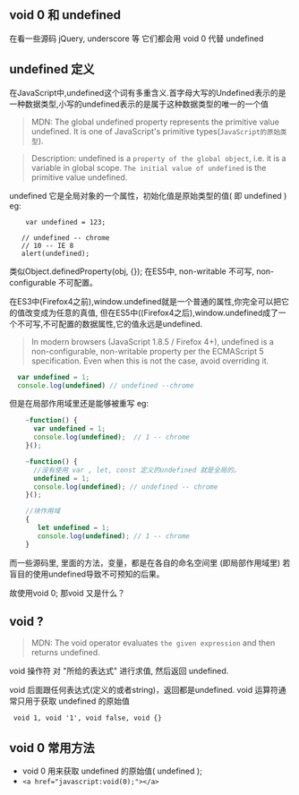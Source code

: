 


## void 0 和 undefined

在看一些源码 jQuery, underscore 等 它们都会用 void 0 代替 undefined


## undefined 定义

  在JavaScript中,undefined这个词有多重含义.首字母大写的Undefined表示的是一种数据类型,小写的undefined表示的是属于这种数据类型的唯一的一个值

  > MDN:
  The global undefined property represents the primitive value undefined. It is one of JavaScript's primitive types(`JavaScript的原始类型`).


  > Description:
   undefined is a `property of the global object`, i.e. it is a variable in global scope. `The initial value of undefined` is the primitive value undefined.


undefined 它是全局对象的一个属性，初始化值是原始类型的值( 即 undefined )
eg:

```
    var undefined = 123;

   // undefined -- chrome
   // 10 -- IE 8
   alert(undefined);
```

 类似Object.definedProperty(obj, {}); 在ES5中, non-writable 不可写, non-configurable 不可配置。

 在ES3中(Firefox4之前),window.undefined就是一个普通的属性,你完全可以把它的值改变成为任意的真值,
 但在ES5中((Firefox4之后),window.undefined成了一个不可写,不可配置的数据属性,它的值永远是undefined.


 >In modern browsers (JavaScript 1.8.5 / Firefox 4+), undefined is a non-configurable,
  non-writable property per the ECMAScript 5 specification.
  Even when this is not the case, avoid overriding it.


```js
  var undefined = 1;
  console.log(undefined) // undefined --chrome

```

但是在局部作用域里还是能够被重写
eg:

```js
    ~function() {
      var undefined = 1;
      console.log(undefined);  // 1 -- chrome
    }();

    ~function() {
      //没有使用 var , let, const 定义的undefined 就是全局的。
      undefined = 1;
      console.log(undefined); // undefined -- chrome
    }();

    //块作用域
    {
       let undefined = 1;
       console.log(undefined); // 1 -- chrome
    }
```

而一些源码里, 里面的方法，变量，都是在各自的命名空间里 (即局部作用域里) 若盲目的使用undefined导致不可预知的后果。

故使用void 0; 那void 又是什么？

## void ?

>MDN: The void operator evaluates `the given expression` and then returns undefined.

void 操作符 对 "所给的表达式" 进行求值, 然后返回 undefined.

void 后面跟任何表达式(定义的或者string)，返回都是undefined. void 运算符通常只用于获取 undefined 的原始值


```
 void 1, void '1', void false, void {}
```


## void 0 常用方法

 - void 0 用来获取 undefined 的原始值( undefined );
 - `<a href="javascript:void(0);"></a>`